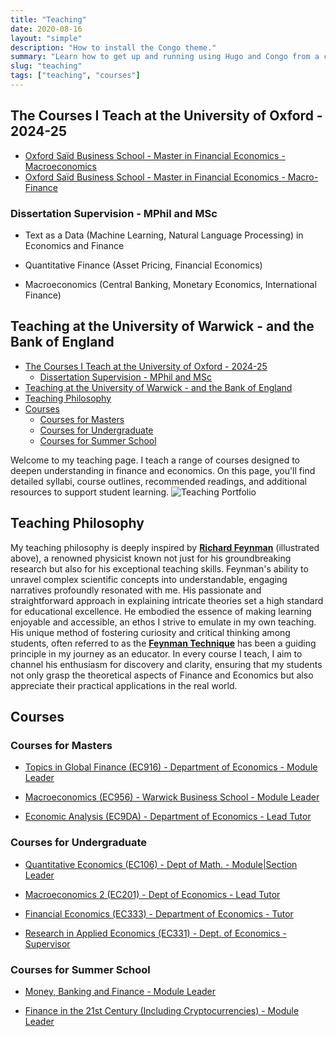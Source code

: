 ```yaml
---
title: "Teaching"
date: 2020-08-16
layout: "simple"
description: "How to install the Congo theme."
summary: "Learn how to get up and running using Hugo and Congo from a completely blank state. It's the best place to start if you're a new user."
slug: "teaching"
tags: ["teaching", "courses"]
---
```


## The Courses I Teach at the University of Oxford - 2024-25

- [Oxford Saïd Business School - Master in Financial Economics - Macroeconomics](https://macroeconomics.info/)
- [Oxford Saïd Business School - Master in Financial Economics - Macro-Finance](https://macrofinance.info/)

### Dissertation Supervision - MPhil and MSc

- Text as a Data (Machine Learning, Natural Language Processing) in Economics and Finance

- Quantitative Finance (Asset Pricing, Financial Economics)

- Macroeconomics (Central Banking, Monetary Economics, International Finance)


##  Teaching at the University of Warwick - and the Bank of England
<!-- - [Teaching Philosophy](#teaching-philosophy) -->
- [The Courses I Teach at the University of Oxford - 2024-25](#the-courses-i-teach-at-the-university-of-oxford---2024-25)
  - [Dissertation Supervision - MPhil and MSc](#dissertation-supervision---mphil-and-msc)
- [Teaching at the University of Warwick - and the Bank of England](#teaching-at-the-university-of-warwick---and-the-bank-of-england)
- [Teaching Philosophy](#teaching-philosophy)
- [Courses](#courses)
  - [Courses for Masters](#courses-for-masters)
  - [Courses for Undergraduate](#courses-for-undergraduate)
  - [Courses for Summer School](#courses-for-summer-school)


Welcome to my teaching page. I teach a range of courses designed to deepen understanding in finance and economics. On this page, you'll find detailed syllabi, course outlines, recommended readings, and additional resources to support student learning.
![Teaching Portfolio](/img/teachingfeynman.png)

## Teaching Philosophy

My teaching philosophy is deeply inspired by [**Richard Feynman**](https://en.wikipedia.org/wiki/Richard_Feynman) (illustrated above), a renowned physicist known not just for his groundbreaking research but also for his exceptional teaching skills. Feynman's ability to unravel complex scientific concepts into understandable, engaging narratives profoundly resonated with me. His passionate and straightforward approach in explaining intricate theories set a high standard for educational excellence. He embodied the essence of making learning enjoyable and accessible, an ethos I strive to emulate in my own teaching. His unique method of fostering curiosity and critical thinking among students, often referred to as the [**Feynman Technique**](https://fs.blog/feynman-technique/) has been a guiding principle in my journey as an educator. In every course I teach, I aim to channel his enthusiasm for discovery and clarity, ensuring that my students not only grasp the theoretical aspects of Finance and Economics but also appreciate their practical applications in the real world. 

## Courses

### Courses for Masters

- [Topics in Global Finance (EC916) - Department of Economics - Module Leader](/blog/ec916)

- [Macroeconomics (EC956) - Warwick Business School - Module Leader](/blog/ec956)

- [Economic Analysis (EC9DA) - Department of Economics - Lead Tutor](/blog/ec9da)

### Courses for Undergraduate

-  [Quantitative Economics (EC106) - Dept of Math. - Module|Section Leader](/blog/ec106)

-  [Macroeconomics 2 (EC201) - Dept of Economics - Lead Tutor](/blog/ec201)

-  [Financial Economics (EC333) - Department of Economics - Tutor](/blog/ec333)

-  [Research in Applied Economics (EC331) - Dept. of Economics - Supervisor](/blog/ec331)

### Courses for Summer School

-  [Money, Banking and Finance - Module Leader](/blog/money_and_banking)

-  [Finance in the 21st Century (Including Cryptocurrencies) - Module Leader](/blog/finance21)

